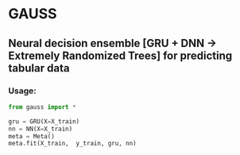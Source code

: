 # GAUSS
## Neural decision ensemble [GRU + DNN -> Extremely Randomized Trees] for predicting tabular data
### Usage:
```python
from gauss import *

gru = GRU(X=X_train)
nn = NN(X=X_train)
meta = Meta()
meta.fit(X_train,  y_train, gru, nn)
```
